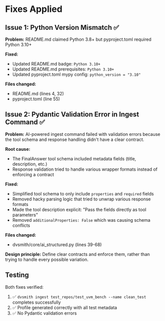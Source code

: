 # Fixes Applied

## Issue 1: Python Version Mismatch ✅

**Problem:** README.md claimed Python 3.8+ but pyproject.toml required Python 3.10+

**Fixed:**
- Updated README.md badge: `Python 3.10+`
- Updated README.md prerequisites: `Python 3.10+`
- Updated pyproject.toml mypy config: `python_version = "3.10"`

**Files changed:**
- README.md (lines 4, 32)
- pyproject.toml (line 55)

## Issue 2: Pydantic Validation Error in Ingest Command ✅

**Problem:** AI-powered ingest command failed with validation errors because the tool schema and response handling didn't have a clear contract.

**Root cause:** 
- The FinalAnswer tool schema included metadata fields (title, description, etc.)
- Response validation tried to handle various wrapper formats instead of enforcing a contract

**Fixed:**
- Simplified tool schema to only include `properties` and `required` fields
- Removed hacky parsing logic that tried to unwrap various response formats
- Made the tool description explicit: "Pass the fields directly as tool parameters"
- Removed `additionalProperties: False` which was causing schema conflicts

**Files changed:**
- dvsmith/core/ai_structured.py (lines 39-68)

**Design principle:** Define clear contracts and enforce them, rather than trying to handle every possible variation.

## Testing

Both fixes verified:
1. ✅ `dvsmith ingest test_repos/test_uvm_bench --name clean_test` completes successfully
2. ✅ Profile generated correctly with all test metadata
3. ✅ No Pydantic validation errors
